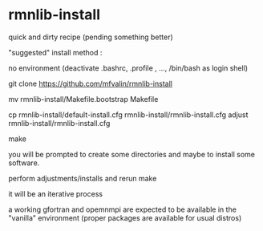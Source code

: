 # rmnlib-install

quick and dirty recipe (pending something better)

"suggested" install method :

no environment (deactivate .bashrc, .profile , ..., /bin/bash as login
shell)

git clone https://github.com/mfvalin/rmnlib-install

mv rmnlib-install/Makefile.bootstrap Makefile

cp  rmnlib-install/default-install.cfg rmnlib-install/rmnlib-install.cfg
adjust rmnlib-install/rmnlib-install.cfg

make

you will be prompted to create some directories and maybe to install
some software.

perform adjustments/installs and rerun make

it will be an iterative process

a working gfortran and opemnmpi are expected to be available in the
"vanilla" environment (proper packages are available for usual distros)




